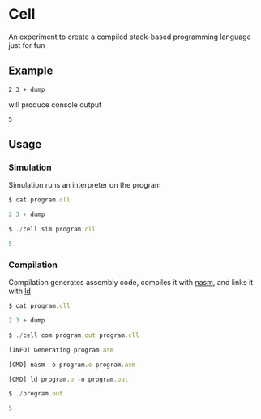 # Cell

An experiment to create a compiled stack-based programming language just for fun

## Example
```
2 3 + dump
```

will produce console output 

```
5
```

## Usage

### Simulation

Simulation runs an interpreter on the program

```js
$ cat program.cll

2 3 + dump

$ ./cell sim program.cll

5
```

### Compilation

Compilation generates assembly code, compiles it with [nasm](https://www.nasm.us/), and links it with [ld](https://www.gnu.org/software/binutils/)

```js
$ cat program.cll

2 3 + dump

$ ./cell com program.out program.cll

[INFO] Generating program.asm

[CMD] nasm -o program.o program.asm

[CMD] ld program.o -o program.out

$ ./program.out

5
```
